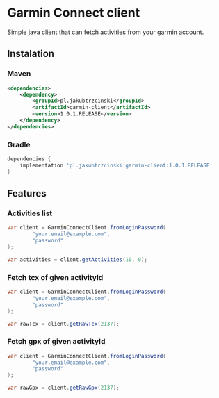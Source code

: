# Garmin Connect client
Simple java client that can fetch activities from your garmin account.
## Instalation

### Maven 
```xml
<dependencies>
    <dependency>
        <groupId>pl.jakubtrzcinski</groupId>
        <artifactId>garmin-client</artifactId>
        <version>1.0.1.RELEASE</version>
    </dependency>
</dependencies>
```

### Gradle
```groovy
dependencies {
    implementation 'pl.jakubtrzcinski:garmin-client:1.0.1.RELEASE'
}
```
## Features

### Activities list

```java
var client = GarminConnectClient.fromLoginPassword(
        "your.email@example.com", 
        "password"
);

var activities = client.getActivities(10, 0);
```

### Fetch tcx of given activityId

```java
var client = GarminConnectClient.fromLoginPassword(
        "your.email@example.com", 
        "password"
);

var rawTcx = client.getRawTcx(2137);
```

### Fetch gpx of given activityId

```java
var client = GarminConnectClient.fromLoginPassword(
        "your.email@example.com", 
        "password"
);

var rawGpx = client.getRawGpx(2137);
```
